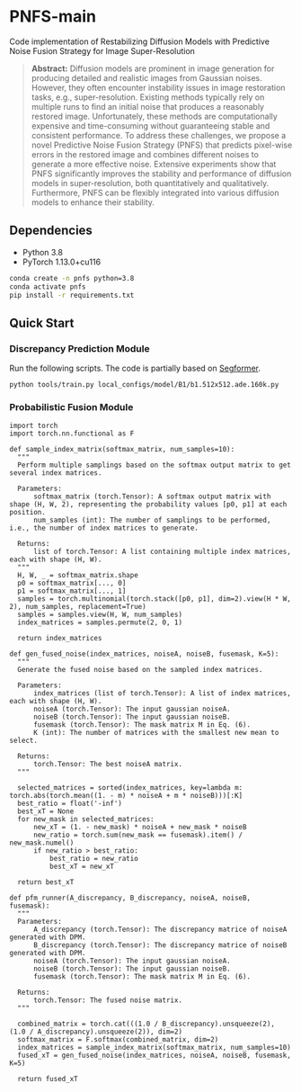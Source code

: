 # PNFS-main
Code implementation of Restabilizing Diffusion Models with Predictive Noise Fusion Strategy for Image Super-Resolution

> **Abstract:** Diffusion models are prominent in image generation for producing detailed and realistic images from Gaussian noises. However, they often encounter instability issues in image restoration tasks, e.g., super-resolution. Existing methods typically rely on multiple runs to find an initial noise that produces a reasonably restored image. Unfortunately, these methods are computationally expensive and time-consuming without guaranteeing stable and consistent performance. To address these challenges, we propose a novel Predictive Noise Fusion Strategy (PNFS) that predicts pixel-wise errors in the restored image and combines different noises to generate a more effective noise. Extensive experiments show that PNFS significantly improves the stability and performance of diffusion models in super-resolution, both quantitatively and qualitatively. Furthermore, PNFS can be flexibly integrated into various diffusion models to enhance their stability.


## Dependencies

- Python 3.8
- PyTorch 1.13.0+cu116

```bash
conda create -n pnfs python=3.8
conda activate pnfs
pip install -r requirements.txt
```

## Quick Start
### Discrepancy Prediction Module
Run the following scripts. The code is partially based on [Segformer](https://github.com/NVlabs/SegFormer.git).
```shell
python tools/train.py local_configs/model/B1/b1.512x512.ade.160k.py
  ```
### Probabilistic Fusion Module

  ```shell
import torch
import torch.nn.functional as F

def sample_index_matrix(softmax_matrix, num_samples=10):
    """
    Perform multiple samplings based on the softmax output matrix to get several index matrices.
    
    Parameters:
        softmax_matrix (torch.Tensor): A softmax output matrix with shape (H, W, 2), representing the probability values [p0, p1] at each position.
        num_samples (int): The number of samplings to be performed, i.e., the number of index matrices to generate.
    
    Returns:
        list of torch.Tensor: A list containing multiple index matrices, each with shape (H, W).
    """
    H, W, _ = softmax_matrix.shape
    p0 = softmax_matrix[..., 0]
    p1 = softmax_matrix[..., 1] 
    samples = torch.multinomial(torch.stack([p0, p1], dim=2).view(H * W, 2), num_samples, replacement=True)
    samples = samples.view(H, W, num_samples)
    index_matrices = samples.permute(2, 0, 1)
    
    return index_matrices

def gen_fused_noise(index_matrices, noiseA, noiseB, fusemask, K=5):
    """
    Generate the fused noise based on the sampled index matrices.
    
    Parameters:
        index_matrices (list of torch.Tensor): A list of index matrices, each with shape (H, W).
        noiseA (torch.Tensor): The input gaussian noiseA.
        noiseB (torch.Tensor): The input gaussian noiseB.
        fusemask (torch.Tensor): The mask matrix M in Eq. (6).
        K (int): The number of matrices with the smallest new mean to select.
    
    Returns:
        torch.Tensor: The best noiseA matrix.
    """

    selected_matrices = sorted(index_matrices, key=lambda m: torch.abs(torch.mean((1. - m) * noiseA + m * noiseB)))[:K]
    best_ratio = float('-inf')
    best_xT = None
    for new_mask in selected_matrices:
        new_xT = (1. - new_mask) * noiseA + new_mask * noiseB
        new_ratio = torch.sum(new_mask == fusemask).item() / new_mask.numel()
        if new_ratio > best_ratio:
            best_ratio = new_ratio
            best_xT = new_xT
            
    return best_xT

def pfm_runner(A_discrepancy, B_discrepancy, noiseA, noiseB, fusemask):
    """  
    Parameters:
        A_discrepancy (torch.Tensor): The discrepancy matrice of noiseA generated with DPM.
        B_discrepancy (torch.Tensor): The discrepancy matrice of noiseB generated with DPM.
        noiseA (torch.Tensor): The input gaussian noiseA.
        noiseB (torch.Tensor): The input gaussian noiseB.
        fusemask (torch.Tensor): The mask matrix M in Eq. (6).
    
    Returns:
        torch.Tensor: The fused noise matrix.
    """

    combined_matrix = torch.cat(((1.0 / B_discrepancy).unsqueeze(2), (1.0 / A_discrepancy).unsqueeze(2)), dim=2) 
    softmax_matrix = F.softmax(combined_matrix, dim=2)
    index_matrices = sample_index_matrix(softmax_matrix, num_samples=10)
    fused_xT = gen_fused_noise(index_matrices, noiseA, noiseB, fusemask, K=5)
    
    return fused_xT
  ```
